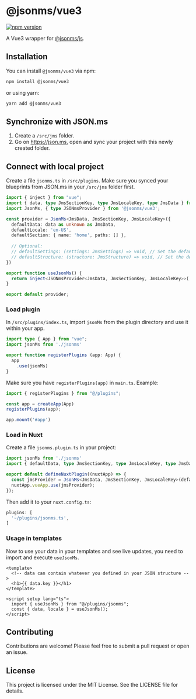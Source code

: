 # @jsonms/vue3

[![npm version](https://badge.fury.io/js/@jsonms%2Fvue3.svg)](https://www.npmjs.com/package/@jsonms/vue3)

A Vue3 wrapper for [@jsonms/js](https://github.com/JSON-ms/js).

## Installation

You can install `@jsonms/vue3` via npm:

```sh
npm install @jsonms/vue3
```

or using yarn:

```sh
yarn add @jsonms/vue3
```

## Synchronize with JSON.ms

1. Create a `/src/jms` folder.
2. Go on https://json.ms, open and sync your project with this newly created folder. 

## Connect with local project

Create a file `jsonms.ts` in `/src/plugins`. Make sure you synced your blueprints from JSON.ms in your `/src/jms` folder first.

```ts
import { inject } from "vue";
import { data, type JmsSectionKey, type JmsLocaleKey, type JmsData } from '@/jms';
import JsonMs, { type JSONmsProvider } from '@jsonms/vue3';

const provider = JsonMs<JmsData, JmsSectionKey, JmsLocaleKey>({
  defaultData: data as unknown as JmsData,
  defaultLocale: 'en-US',
  defaultSection: { name: 'home', paths: [] },
  
  // Optional:
  // defaultSettings: (settings: JmsSettings) => void, // Set the default settings.
  // defaultStructure: (structure: JmsStructure) => void, // Set the default structure.
})

export function useJsonMs() {
  return inject<JSONmsProvider<JmsData, JmsSectionKey, JmsLocaleKey>>('jms', provider.values);
}

export default provider;
```

### Load plugin

In `/src/plugins/index.ts`, import `jsonMs` from the plugin directory and use it within your app.

```ts
import type { App } from "vue";
import jsonMs from './jsonms'

export function registerPlugins (app: App) {
  app
    .use(jsonMs)
}
```

Make sure you have `registerPlugins(app)` in `main.ts`. Example:

```ts
import { registerPlugins } from "@/plugins";

const app = createApp(App)
registerPlugins(app);

app.mount('#app')
```

### Load in Nuxt

Create a file `jsonms.plugin.ts` in your project:

```ts
import jsonMs from './jsonms'
import { defaultData, type JmsSectionKey, type JmsLocaleKey, type JmsData } from '@/jms';

export default defineNuxtPlugin((nuxtApp) => {
  const jmsProvider = JsonMs<JmsData, JmsSectionKey, JmsLocaleKey>(defaultData);
  nuxtApp.vueApp.use(jmsProvider);
});
```

Then add it to your `nuxt.config.ts`:

```ts
plugins: [
  '~/plugins/jsonms.ts',
]
```

### Usage in templates

Now to use your data in your templates and see live updates, you need to import and execute `useJsonMs`. 

```vue
<template>
  <!-- data can contain whatever you defined in your JSON structure -->
  <h1>{{ data.key }}</h1>
</template>

<script setup lang="ts">
  import { useJsonMs } from "@/plugins/jsonms";
  const { data, locale } = useJsonMs();
</script>
```

## Contributing
Contributions are welcome! Please feel free to submit a pull request or open an issue.

## License
This project is licensed under the MIT License. See the LICENSE file for details.
